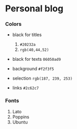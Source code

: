 # Personal blog

### Colors

* black for titles
  1. ```#20232a```
  2. ```rgb(40,44,52)```

* black for texts
  ```06050ad9```

* background
  ```#f2f3f5```

* selection
  ```rgb(187, 239, 253)```
  
* links
  ```#2c62c7```

### Fonts
  1. Lato
  2. Poppins
  3. Ubuntu
